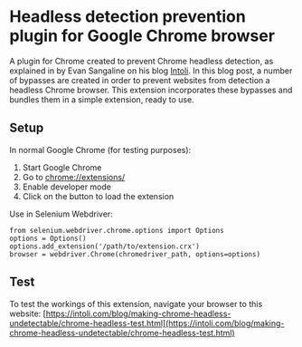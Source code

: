 # Headless detection prevention plugin for Google Chrome browser
A plugin for Chrome created to prevent Chrome headless detection, as explained in by Evan Sangaline on his blog [Intoli](https://intoli.com/blog/making-chrome-headless-undetectable/). In this blog post, a number of bypasses are created in order to prevent websites from detection a headless Chrome browser. This extension incorporates these bypasses and bundles them in a simple extension, ready to use. 

## Setup
In normal Google Chrome (for testing purposes):

1. Start Google Chrome
2. Go to [chrome://extensions/](chrome://extensions/)
3. Enable developer mode
4. Click on the button to load the extension

Use in Selenium Webdriver:

```
from selenium.webdriver.chrome.options import Options
options = Options()
options.add_extension('/path/to/extension.crx')
browser = webdriver.Chrome(chromedriver_path, options=options)
```

## Test
To test the workings of this extension, navigate your browser to this website: [https://intoli.com/blog/making-chrome-headless-undetectable/chrome-headless-test.html](https://intoli.com/blog/making-chrome-headless-undetectable/chrome-headless-test.html)

